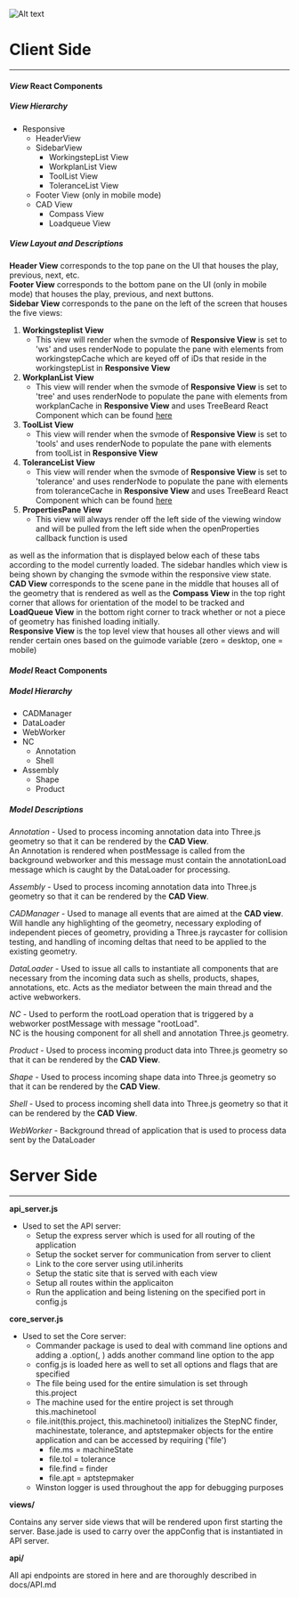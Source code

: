 ![Alt text](http://www.clker.com/cliparts/q/E/D/g/o/S/stick-figure-dark-grey-th.png "Documenting Mascot")

# **Client Side**
---
#### ***View* React Components** 
##### ***View* Hierarchy**
- Responsive
    * HeaderView
    * SidebarView
        * WorkingstepList View
        * WorkplanList View
        * ToolList View
        * ToleranceList View
    * Footer View (only in mobile mode)
    * CAD View
        * Compass View
        * Loadqueue View
##### ***View* Layout and Descriptions**
**Header View** corresponds to the top pane on the UI that houses the play, previous, next, etc.  
**Footer View** corresponds to the bottom pane on the UI (only in mobile mode) that houses the play, previous, and next buttons.  
**Sidebar View** corresponds to the pane on the left of the screen that houses the five views:
1. **Workingsteplist View**
    * This view will render when the svmode of **Responsive View** is set to 'ws' and uses renderNode to populate the pane with elements from workingstepCache which are keyed off of iDs that reside in the workingstepList in **Responsive View**
2. **WorkplanList View**
    * This view will render when the svmode of **Responsive View** is set to 'tree' and uses renderNode to populate the pane with elements from workplanCache in **Responsive View** and uses TreeBeard React Component which can be found [here](https://github.com/alexcurtis/react-treebeard)
3. **ToolList View**
    * This view will render when the svmode of **Responsive View** is set to 'tools' and uses renderNode to populate the pane with elements from toolList in **Responsive View**
4. **ToleranceList View**
    * This view will render when the svmode of **Responsive View** is set to 'tolerance' and uses renderNode to populate the pane with elements from toleranceCache in **Responsive View** and uses TreeBeard React Component which can be found [here](https://github.com/alexcurtis/react-treebeard)
5. **PropertiesPane View**
    * This view will always render off the left side of the viewing window and will be pulled from the left side when the openProperties callback function is used 

as well as the information that is displayed below each of these tabs according to the model currently loaded. The sidebar handles which view is being shown by changing the svmode within the responsive view state.  
**CAD View** corresponds to the scene pane in the middle that houses all of the geometry that is rendered as well as the **Compass View** in the top right corner that allows for orientation of the model to be tracked and **LoadQueue View** in the bottom right corner to track whether or not a piece of geometry has finished loading initially.  
**Responsive View** is the top level view that houses all other views and will render certain ones based on the guimode variable (zero = desktop, one = mobile)

#### ***Model* React Components**  

##### ***Model* Hierarchy**

- CADManager
- DataLoader
- WebWorker
- NC
    * Annotation
    * Shell
- Assembly
    * Shape
    * Product

##### ***Model* Descriptions**
*Annotation* - Used to process incoming annotation data into Three.js geometry so that it can be rendered by the **CAD View**.   
An Annotation is rendered when postMessage is called from the background webworker and this message must contain the annotationLoad message which is caught by the DataLoader for processing.

*Assembly* - Used to process incoming annotation data into Three.js geometry so that it can be rendered by the **CAD View**. 

*CADManager* - Used to manage all events that are aimed at the **CAD view**. Will handle any highlighting of the geometry, necessary exploding of independent pieces of geometry, providing a Three.js raycaster for collision testing, and handling of incoming deltas that need to be applied to the existing geometry.

*DataLoader* - Used to issue all calls to instantiate all components that are necessary from the incoming data such as shells, products, shapes, annotations, etc. Acts as the mediator between the main thread and the active webworkers.

*NC* - Used to perform the rootLoad operation that is triggered by a webworker postMessage with message "rootLoad".  
NC is the housing component for all shell and annotation Three.js geometry.

*Product* - Used to process incoming product data into Three.js geometry so that it can be rendered by the **CAD View**. 

*Shape* - Used to process incoming shape data into Three.js geometry so that it can be rendered by the **CAD View**. 

*Shell* - Used to process incoming shell data into Three.js geometry so that it can be rendered by the **CAD View**. 

*WebWorker* - Background thread of application that is used to process data sent by the DataLoader

# Server Side
---
**api_server.js**

- Used to set the API server:
  * Setup the express server which is used for all routing of the application
  * Setup the socket server for communication from server to client  
  * Link to the core server using util.inherits
  * Setup the static site that is served with each view
  * Setup all routes within the applicaiton
  * Run the application and being listening on the specified port in config.js

**core_server.js**

- Used to set the Core server:
    + Commander package is used to deal with command line options and adding a .option(<path>, <description>) adds another command line option to the app
    + config.js is loaded here as well to set all options and flags that are specified
    + The file being used for the entire simulation is set through this.project
    + The machine used for the entire project is set through this.machinetool
    + file.init(this.project, this.machinetool) initializes the StepNC finder, machinestate, tolerance, and aptstepmaker objects for the entire application and can be accessed by requiring ('file') 
        * file.ms = machineState
        * file.tol = tolerance
        * file.find = finder
        * file.apt = aptstepmaker
    + Winston logger is used throughout the app for debugging purposes

**views/**

Contains any server side views that will be rendered upon first starting the server. Base.jade is used to carry over the appConfig that is instantiated in API server.

**api/**

All api endpoints are stored in here and are thoroughly described in docs/API.md 